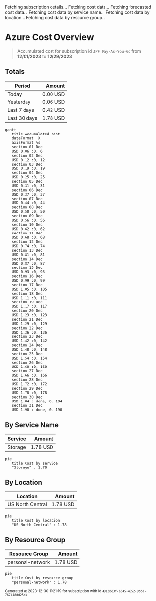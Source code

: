 Fetching subscription details...
Fetching cost data...
Fetching forecasted cost data...
Fetching cost data by service name...
Fetching cost data by location...
Fetching cost data by resource group...
# Azure Cost Overview

> Accumulated cost for subscription id `JPF Pay-As-You-Go` from **12/01/2023** to **12/29/2023**

## Totals

|Period|Amount|
|---|---:|
|Today|0.00 USD|
|Yesterday|0.06 USD|
|Last 7 days|0.42 USD|
|Last 30 days|1.78 USD|

```mermaid
gantt
   title Accumulated cost
   dateFormat  X
   axisFormat %s
   section 01 Dec
   USD 0.06 :0, 6
   section 02 Dec
   USD 0.12 :0, 12
   section 03 Dec
   USD 0.19 :0, 19
   section 04 Dec
   USD 0.25 :0, 25
   section 05 Dec
   USD 0.31 :0, 31
   section 06 Dec
   USD 0.37 :0, 37
   section 07 Dec
   USD 0.44 :0, 44
   section 08 Dec
   USD 0.50 :0, 50
   section 09 Dec
   USD 0.56 :0, 56
   section 10 Dec
   USD 0.62 :0, 62
   section 11 Dec
   USD 0.68 :0, 68
   section 12 Dec
   USD 0.74 :0, 74
   section 13 Dec
   USD 0.81 :0, 81
   section 14 Dec
   USD 0.87 :0, 87
   section 15 Dec
   USD 0.93 :0, 93
   section 16 Dec
   USD 0.99 :0, 99
   section 17 Dec
   USD 1.05 :0, 105
   section 18 Dec
   USD 1.11 :0, 111
   section 19 Dec
   USD 1.17 :0, 117
   section 20 Dec
   USD 1.23 :0, 123
   section 21 Dec
   USD 1.29 :0, 129
   section 22 Dec
   USD 1.36 :0, 136
   section 23 Dec
   USD 1.42 :0, 142
   section 24 Dec
   USD 1.48 :0, 148
   section 25 Dec
   USD 1.54 :0, 154
   section 26 Dec
   USD 1.60 :0, 160
   section 27 Dec
   USD 1.66 :0, 166
   section 28 Dec
   USD 1.72 :0, 172
   section 29 Dec
   USD 1.78 :0, 178
   section 30 Dec
   USD 1.84 : done, 0, 184
   section 31 Dec
   USD 1.90 : done, 0, 190
```

## By Service Name

|Service|Amount|
|---|---:|
|Storage|1.78 USD|

```mermaid
pie
   title Cost by service
   "Storage" : 1.78
```

## By Location

|Location|Amount|
|---|---:|
|US North Central|1.78 USD|

```mermaid
pie
   title Cost by location
   "US North Central" : 1.78
```

## By Resource Group

|Resource Group|Amount|
|---|---:|
|personal-network|1.78 USD|

```mermaid
pie
   title Cost by resource group
   "personal-network" : 1.78
```

<sup>Generated at 2023-12-30 11:21:19 for subscription with id `4913be3f-a345-4652-9bba-767418dd25e3`</sup>
